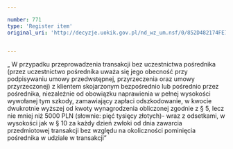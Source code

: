 ```yaml
---

number: 771
type: 'Register item'
original_uri: 'http://decyzje.uokik.gov.pl/nd_wz_um.nsf/0/852D482174FE7A9EC12572DD003296AF?OpenDocument'


---
```


„ W przypadku przeprowadzenia transakcji bez uczestnictwa pośrednika (przez uczestnictwo pośrednika uważa się jego obecność przy podpisywaniu umowy przedwstępnej, przyrzeczenia oraz umowy przyrzeczonej) z klientem skojarzonym bezpośrednio lub pośrednio przez pośrednika, niezależnie od obowiązku naprawienia w pełnej wysokości wywołanej tym szkody, zamawiający zapłaci odszkodowanie, w kwocie dwukrotnie wyższej od kwoty wynagrodzenia obliczonej zgodnie z § 5, lecz nie mniej niż 5000 PLN (słownie: pięć tysięcy złotych)- wraz z odsetkami, w wysokości jak w § 10 za każdy dzień zwłoki od dnia zawarcia przedmiotowej transakcji bez względu na okoliczności pominięcia pośrednika w udziale w transakcji”
